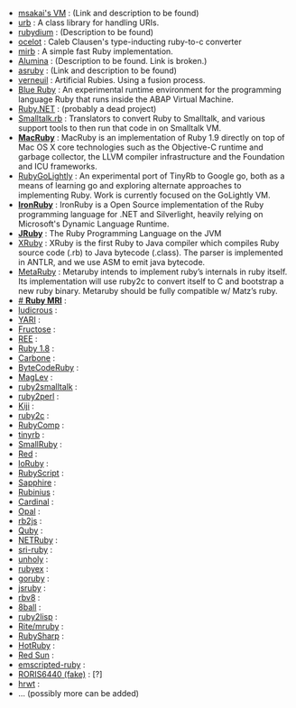 * [msakai's VM]() : (Link and description to be found)
* [urb](http://raa.ruby-lang.org/project/urb/) : A class library for handling URIs.
* [rubydium](https://github.com/lypanov/rubydium) : (Description to be found)
* [ocelot](https://github.com/cout/ocelot) : Caleb Clausen's type-inducting ruby-to-c converter 
* [mirb](http://mirb.heroku.com/) : A simple fast Ruby implementation.
* [Alumina](http://www.alumina-vm.org/) : (Description to be found. Link is broken.)
* [asruby]() : (Link and description to be found)
* [verneuil](https://github.com/kschiess/verneuil) : Artificial Rubies. Using a fusion process.
* [Blue Ruby](http://wiki.sdn.sap.com/wiki/display/Research/BlueRuby) : An experimental runtime environment for the programming language Ruby that runs inside the ABAP Virtual Machine.
* [Ruby.NET](https://code.google.com/p/rubydotnetcompiler/) : (probably a dead project)
* [Smalltalk.rb](https://github.com/mxcl/homebrew/blob/master/Library/Formula/gnu-smalltalk.rb) : Translators to convert Ruby to Smalltalk, and various support tools to then run that code in on Smalltalk VM.
* [**MacRuby**](http://macruby.org/) : MacRuby is an implementation of Ruby 1.9 directly on top of Mac OS X core technologies such as the Objective-C runtime and garbage collector, the LLVM compiler infrastructure and the Foundation and ICU frameworks.
* [RubyGoLightly](https://github.com/feyeleanor/RubyGoLightly) : An experimental port of TinyRb to Google go, both as a means of learning go and exploring alternate approaches to implementing Ruby. Work is currently focused on the GoLightly VM.
* [**IronRuby**](http://www.ironruby.net/) : IronRuby is a Open Source implementation of the Ruby programming language for .NET and Silverlight, heavily relying on Microsoft's Dynamic Language Runtime.
* [**JRuby**](http://www.jruby.org/) : The Ruby Programming Language
on the JVM
* [XRuby](https://code.google.com/p/xruby/) : XRuby is the first Ruby to Java compiler which compiles Ruby source code (.rb) to Java bytecode (.class). The parser is implemented in ANTLR, and we use ASM to emit java bytecode. 
* [MetaRuby](http://zenspider.com/Languages/Ruby/MetaRuby.html) : Metaruby intends to implement ruby’s internals in ruby itself. Its implementation will use ruby2c to convert itself to C and bootstrap a new ruby binary. Metaruby should be fully compatible w/ Matz’s ruby.
* [# **Ruby MRI**]() :
* [ludicrous]() :
* [YARI]() :
* [Fructose]() :
* [REE]() :
* [Ruby 1.8]() :
* [Carbone]() :
* [ByteCodeRuby]() :
* [MagLev]() :
* [ruby2smalltalk]() :
* [ruby2perl]() :
* [Kiji]() :
* [ruby2c]() :
* [RubyComp]() :
* [tinyrb]() :
* [SmallRuby]() :
* [Red]() :
* [loRuby]() :
* [RubyScript]() :
* [Sapphire]() :
* [Rubinius]() :
* [Cardinal]() :
* [Opal]() :
* [rb2js]() :
* [Quby]() :
* [NETRuby]() :
* [sri-ruby]() :
* [unholy]() :
* [rubyex]() :
* [goruby]() :
* [jsruby]() :
* [rbv8]() :
* [8ball]() :
* [ruby2lisp]() :
* [Rite/mruby]() :
* [RubySharp]() :
* [HotRuby]() :
* [Red Sun]() :
* [emscripted-ruby]() :
* [RORIS6440 (fake)]() : [?]
* [hrwt]() :
* ... (possibly more can be added)